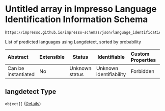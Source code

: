 # Untitled array in Impresso Language Identification Information Schema

```txt
https://impresso.github.io/impresso-schemas/json/language_identification/language_identification.schema.json#/properties/langdetect
```

List of predicted languages using Langdetect, sorted by probability


| Abstract            | Extensible | Status         | Identifiable            | Custom Properties | Additional Properties | Access Restrictions | Defined In                                                                                                 |
| :------------------ | ---------- | -------------- | ----------------------- | :---------------- | --------------------- | ------------------- | ---------------------------------------------------------------------------------------------------------- |
| Can be instantiated | No         | Unknown status | Unknown identifiability | Forbidden         | Allowed               | none                | [language_identification.schema.json\*](../out/language_identification.schema.json "open original schema") |

## langdetect Type

`object[]` ([Details](language_identification-definitions-lid.md))
